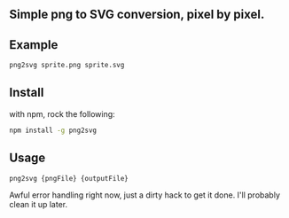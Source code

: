 ## Simple png to SVG conversion, pixel by pixel.

## Example
```bash
png2svg sprite.png sprite.svg
```

## Install
with npm, rock the following:
```bash
npm install -g png2svg
```

## Usage
```bash
png2svg {pngFile} {outputFile}
```

Awful error handling right now, just a dirty hack to get it done. I'll probably clean it up later.

